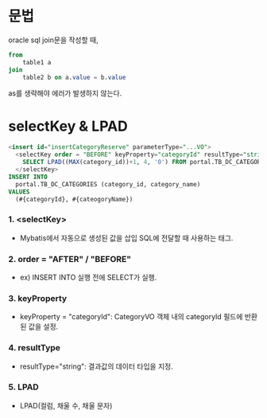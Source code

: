 문법
===

oracle sql join문을 작성할 때,
```sql
from
    table1 a
join
    table2 b on a.value = b.value
```
as를 생략해야 에러가 발생하지 않는다.  

# selectKey & LPAD
```sql
<insert id="insertCategoryReserve" parameterType="...VO">
  <selectKey order = "BEFORE" keyProperty="categoryId" resultType="string">
    SELECT LPAD((MAX(category_id))+1, 4, '0') FROM portal.TB_DC_CATEGORIES
  </selectKey>
INSERT INTO
  portal.TB_DC_CATEGORIES (category_id, category_name)
VALUES
  (#{categoryId}, #{cateogoryName})
```
### 1. \<selectKey>
* Mybatis에서 자동으로 생성된 값을 삽입 SQL에 전달할 때 사용하는 태그.  
### 2. order = "AFTER" / "BEFORE"
* ex) INSERT INTO 실행 전에 SELECT가 실행.  
### 3. keyProperty
* keyProperty = "categoryId": CategoryVO 객체 내의 categoryId 필드에 반환된 값을 설정.  
### 4. resultType
* resultType="string": 결과값의 데이터 타입을 지정.  
### 5. LPAD
* LPAD(컬럼, 채울 수, 채울 문자)
